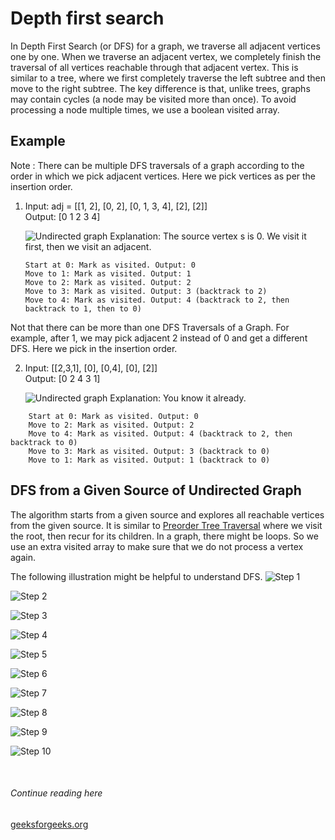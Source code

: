 # Depth first search

In Depth First Search (or DFS) for a graph, we traverse all adjacent vertices one by one. When we traverse an adjacent vertex, we completely finish the traversal of all vertices reachable through that adjacent vertex. This is similar to a tree, where we first completely traverse the left subtree and then move to the right subtree. The key difference is that, unlike trees, graphs may contain cycles (a node may be visited more than once). To avoid processing a node multiple times, we use a boolean visited array.

## Example

Note : There can be multiple DFS traversals of a graph according to the order in which we pick adjacent vertices. Here we pick vertices as per the insertion order.


1. Input: adj =  [[1, 2], [0, 2], [0, 1, 3, 4], [2], [2]]\
    Output: [0 1 2 3 4]  
      
    ![Undirected graph](https://media.geeksforgeeks.org/wp-content/uploads/20240809162859/Input_undirected_Graph.webp)
    Explanation:  The source vertex s is 0. We visit it first, then we visit an adjacent. 
    ```
    Start at 0: Mark as visited. Output: 0
    Move to 1: Mark as visited. Output: 1 
    Move to 2: Mark as visited. Output: 2 
    Move to 3: Mark as visited. Output: 3 (backtrack to 2)
    Move to 4: Mark as visited. Output: 4 (backtrack to 2, then backtrack to 1, then to 0)
    ```


Not that there can be more than one DFS Traversals of a Graph. For example, after 1, we may pick adjacent 2 instead of 0 and get a different DFS. Here we pick in the insertion order.


2. Input: [[2,3,1], [0], [0,4], [0], [2]]\
Output: [0 2 4 3 1]  
      
    ![Undirected graph](https://media.geeksforgeeks.org/wp-content/uploads/20240809162955/Input_undirected_Graph2.webp)
    Explanation: You know it already.


``` 
    Start at 0: Mark as visited. Output: 0
    Move to 2: Mark as visited. Output: 2
    Move to 4: Mark as visited. Output: 4 (backtrack to 2, then backtrack to 0)
    Move to 3: Mark as visited. Output: 3 (backtrack to 0)
    Move to 1: Mark as visited. Output: 1 (backtrack to 0)
```

## DFS from a Given Source of Undirected Graph
The algorithm starts from a given source and explores all reachable vertices from the given source. It is similar to [Preorder Tree Traversal](https://www.geeksforgeeks.org/preorder-traversal-of-binary-tree/) where we visit the root, then recur for its children. In a graph, there might be loops. So we use an extra visited array to make sure that we do not process a vertex again.

The following illustration might be helpful to understand DFS.
![Step 1](https://media.geeksforgeeks.org/wp-content/uploads/20250328131732463659/DFS-for-a-Graph-1.webp)

![Step 2](https://media.geeksforgeeks.org/wp-content/uploads/20250328131732267102/DFS-for-a-Graph-2.webp)

![Step 3](https://media.geeksforgeeks.org/wp-content/uploads/20250328131732134563/DFS-for-a-Graph-3.webp)

![Step 4](https://media.geeksforgeeks.org/wp-content/uploads/20250328131731956858/DFS-for-a-Graph-4.webp)

![Step 5](https://media.geeksforgeeks.org/wp-content/uploads/20250328131731689576/DFS-for-a-Graph-5.webp)

![Step 6](https://media.geeksforgeeks.org/wp-content/uploads/20250328131731493168/DFS-for-a-Graph-6.webp)

![Step 7](https://media.geeksforgeeks.org/wp-content/uploads/20250328131731320781/DFS-for-a-Graph-7.webp)

![Step 8](https://media.geeksforgeeks.org/wp-content/uploads/20250328131731182475/DFS-for-a-Graph-8.webp)

![Step 9](https://media.geeksforgeeks.org/wp-content/uploads/20250328131731022549/DFS-for-a-Graph-9.webp)

![Step 10](https://media.geeksforgeeks.org/wp-content/uploads/20250328131730828908/DFS-for-a-Graph-10.webp)

<br>

###### Continue reading here
[geeksforgeeks.org](https://www.geeksforgeeks.org/depth-first-search-or-dfs-for-a-graph/)